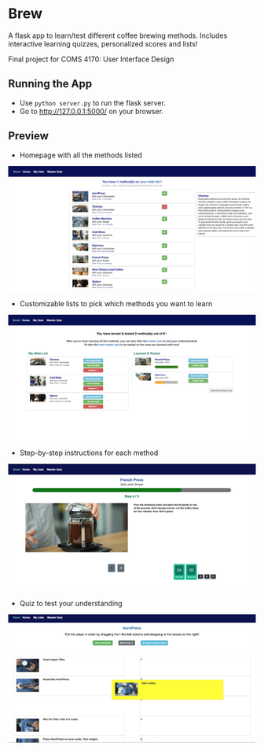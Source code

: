 # Brew
A flask app to learn/test different coffee brewing methods. Includes interactive learning quizzes, personalized scores and lists!

Final project for COMS 4170: User Interface Design

## Running the App

* Use `python server.py` to run the flask server. 
* Go to http://127.0.0.1:5000/ on your browser. 

## Preview

* Homepage with all the methods listed

![](/demo_pics/homepage.png)

* Customizable lists to pick which methods you want to learn

![](/demo_pics/mylists.png)

* Step-by-step instructions for each method

![](/demo_pics/instructions.png)

* Quiz to test your understanding

![](/demo_pics/quiz.png)
